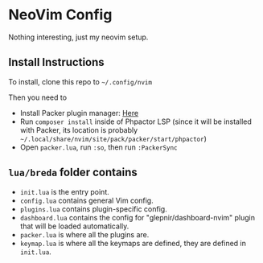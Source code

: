 # NeoVim Config

Nothing interesting, just my neovim setup.

## Install Instructions
To install, clone this repo to `~/.config/nvim`

Then you need to
- Install Packer plugin manager: [Here](https://github.com/wbthomason/packer.nvim#quickstart) 
- Run `composer install` inside of Phpactor LSP (since it will be installed with Packer, its location is probably `~/.local/share/nvim/site/pack/packer/start/phpactor`)
- Open `packer.lua`, run `:so`, then run `:PackerSync`

## `lua/breda` folder contains
- `init.lua` is the entry point.
- `config.lua` contains general Vim config.
- `plugins.lua` contains plugin-specific config.
- `dashboard.lua` contains the config for "glepnir/dashboard-nvim" plugin that will be loaded automatically.
- `packer.lua` is where all the plugins are.
- `keymap.lua` is where all the keymaps are defined, they are defined in `init.lua`.
